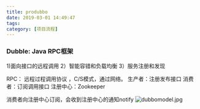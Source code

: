 ```yaml
---
title: produbbo
date: 2019-03-01 14:49:47
tags:
category: [项目流程]
---
```


### Dubble: Java RPC框架
1)面向接口的远程调用 2）智能容错和负载均衡 3）服务注册和发现

RPC：
远程过程调用协议 ，C/S模式，通过网络。
生产者：注册发布接口
消费者：订阅调用接口
注册中心：Zookeeper

消费者向注册中心订阅，会收到注册中心的通知notify
![dubbomodel.jpg](https://iota-1254040271.cos.ap-shanghai.myqcloud.com/image/dubbomodel.jpg)

